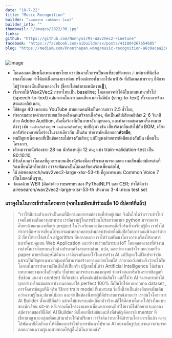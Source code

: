 ```yaml
---
date: "10-7-22"
title: "Music Recognition"
builder: "นนทพรรษ วงษ์กัณหา (นน)"
builder_info: ""
thumbnail: "/images/2022/30.jpg"
links:
github: "https://github.com/Nonnyss/Ms-Wav2Vec2-Finetune"
facebook: "https://facebook.com/aibuildersx/posts/411804267654685"
blog: "https://medium.com/@nonthapan.wong/music-recognition-a6c9acea23e1"
---
```


![image](/images/2022/30.jpg)

- โมเดลถอดเสียงเนื้อเพลงภาษาไทย แรงบันดาลใจการเป็นคนที่ชอบฟังเพลง 🎶 แต่บางทีนึกชื่อเพลงไม่ออก จำได้แต่เนื้อเพลงบางท่อน หรือแม้กระทั่งเวลาไปคาเฟ่ ☕ ที่เปิดเพลงเพราะๆ ก็มักจะไม่รู้ว่าเพลงนั้นเป็นเพลงอะไร (ขี้อายไม่กล้าถามพนักงาน🥲),
- เริ่มจากใช้ Wav2Vec2 ภาษาไทยเป็น baseline; โมเดลอาจทำได้ดีในบทสนทนาทั่วไป (speech-to-text) แต่ผลงานในการถอดเสียงเพลงไม่ดีนัก (sing-to-text) ทั้งจากการร้องสดและคลิปเพลง,
- ใช้ข้อมูล 40 เพลงบน YouTube ตามยอดคนฟังเป็นความยาว 2.5 ชั่วโมง,
- ทำความสะอาดด้วยการแยกเสียงเครื่องดนตรีจากเนื้อร้อง, ตัดเป็นคลิปเสียงคลิปละ 2-6 วินาทีด้วย Adobe Audition, คัดเนื้อร้องที่เป็นภาษาอังกฤษออก, และทำความสะอาดเครื่องหมายต่างๆ เช่น `จนผ่านวันร้ายๆ` ➜ `จนผ่านวันร้ายร้าย`; พบปัญหา เช่น เสียงร้องกลืนเข้าไปกับ BGM, เสียงคอรัสร้องหลายเนื้อร้องในเวลาเดียวกัน เป็นต้น ทำการคัดเลือกออก**ด้วยมือ**,
- พบปัญหาเนื้อเพลงที่เป็นข้อความไม่ตรงกับเสียง; แก้ปัญหาด้วยการตัดมือแบ่งกับปืน เพื่อนในโครงการ,
- เสียงมาจากนักร้องชาย 28 คน นักร้องหญิง 12 คน; แบ่ง train-validation-test เป็น 80:10:10,
- มีข้อสังเกตว่าโมเดลที่ถูกเทรนบนเสียงนักร้องมืออาชีพจะสามารถถอดความเสียงมือสมัครเล่นที่ร้องเพี้ยนได้หรือเปล่า อาจจะพัฒนาเป็นโมเดลจับคนร้องเพี้ยนต่อไป,
- ใช้ airesearch/wav2vec2-large-xlsr-53-th ที่ถูกเทรนบน Common Voice 7 เป็นโมเดลพื้นฐาน,
- วัดผลด้วย WER (ตัดคำด้วย newmm ของ PyThaiNLP) และ CER; ทำได้ดีกว่า airesearch/wav2vec2-large-xlsr-53-th ประมาณ 3-4 เท่าบน test set

### แรงจูงในในการเข้าร่วมโครงการ (จากใบสมัครเข้าร่วมเมื่อ 10 สัปดาห์ที่แล้ว)

> "เราให้นิยามตัวเองว่าเป็นคนที่มีความพยายามต่องานที่ทำอยู่เสมอ จึงมั่นใจได้ว่าเราจะทำโปรเจคนี้อย่างเต็มความสามารถ เรามีความรู้ในการเขียนโปรแกรมภาษา python มาจากการศึกษาด้วยตนเองเพื่อทำ project ในโรงเรียนและมีความกระตือรือร้นที่จะเรียนรู้อีก เรายังได้ทำการศึกษาการเขียนโปรแกรมมาหลากหลายผ่านการเข้าค่ายโอลิมปิกวิชาการคอมพิวเตอร์ค่าย 2 ที่ทำให้เราได้เข้าใจ algorithm ที่หลากหลาย เราได้ร่วมพัฒนาโครงการเครื่องให้อาหารแมวที่ควบคุมบน Web Application และทำงานร่วมกับระบบ IoT โดยตลอดเวลาที่ทำงานเหล่านั้นเราศึกษาบนเว็บต่างประเทศจึงสามารถอ่าน, แปล, และทำความเข้าใจบทความหรือ paper ภาษาอังกฤษได้ดีมาก เรามีแรงบันดาลใจในการสร้าง AI แก้ปัญหาในชีวิตประจำวัน แม้จะเป็นปัญหาเฉพาะกลุ่มแต่ก็สามารถสร้างความแปลกใหม่ได้ เราคาดหวังอย่างยิ่งว่าจะได้รับโอกาสในการทำความฝันนั้นให้เป็นจริง  ปฏิเสธไม่ได้ว่า Artificial Intelligence ได้เข้ามาบทบาทอย่างมากในปัจจุบัน ทั้งช่วยย่นการทำงานของมนุษย์ ช่วยจำแนกหรือวิเคราะห์ข้อมูลที่ซับซ้อน แนะนำ content ที่เกี่ยวข้อง หรือแม้แต่ช่วยตัดสินใจ แต่ก็ใช่ว่า AI จะสามารถทำได้ทุกอย่างหรือแม้แต่การทำงานออกมาได้ perfect 100% ก็เป็นไปได้ยากหากขาด dataset , การจัดการข้อมูลที่ดี หรือ วิธีการ train model ที่เหมาะสม ซึ่งสิ่งนี้จำเป็นต้องศึกษาเพิ่มเติมกว่าความรู้ในม.ปลายไปมาก และจำเป็นต้องพึ่งพาผู้ที่มีประสบการณ์มากกว่า  เราสนใจโครงการ AI Builder ตั้งแต่ปีที่แล้ว แม้จะไม่ผ่านรอบคัดเลือกตัวจริงแต่ก็ได้ศึกษาเนื้อหาไปบ้างในแบบของนักเรียน sit-in หลังจากเห็นโครงงานของเพื่อนหลายคนก็ทำให้เรามีไฟที่อยากจะมาลองสมัครรอบของปีนี้อีก! AI Builder มีเนื้อหาที่เข้มข้นและสิ่งที่สำคัญคือการมี mentor ที่เชี่ยวชาญ และกลุ่มเพื่อนเข้ามาช่วยให้คำปรึกษา เราจึงคิดว่าหากได้เข้าร่วมโครงการนี้แล้ว คงจะได้พัฒนาฝีมือตัวเองให้ดีขึ้นและเข้าใจถึงการพัฒนาโปรเจค AI อย่างเต็มรูปแบบจนอาจสามารถตกตะกอนความรู้และถ่ายทอดให้ผู้อื่นได้ในภายหลัง"